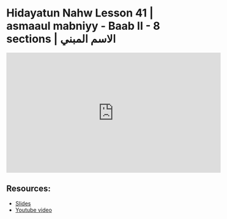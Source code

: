 # Hidayatun Nahw Lesson 41 | asmaaul mabniyy - Baab II - 8 sections | الاسم المبني

<iframe width="560" height="315" src="https://www.youtube-nocookie.com/embed/8zslzVDUt2M?start=0" frameborder="0" allow="accelerometer; autoplay; encrypted-media; gyroscope; picture-in-picture" allowfullscreen="allowfullscreen"></iframe><BR>



## Resources:
- [Slides](https://github.com/arshare/resources_balagha_pdfs)
- [Youtube video](https://www.youtube.com/watch?v=8zslzVDUt2M&list=PLzn0qdi6JpdtdAyaM2yvvY1Yk9i4EpLHD&index=102)

